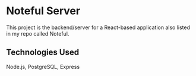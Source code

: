 # Noteful Server

This project is the backend/server for a React-based application also listed in my repo called Noteful.

## Technologies Used
Node.js, PostgreSQL, Express

